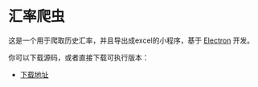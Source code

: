 # 汇率爬虫

这是一个用于爬取历史汇率，并且导出成excel的小程序，基于 [Electron](http://electron.atom.io/) 开发。

你可以下载源码，或者直接下载可执行版本：
 - [下载地址](http://pan.baidu.com/s/1hsK6NeW)
